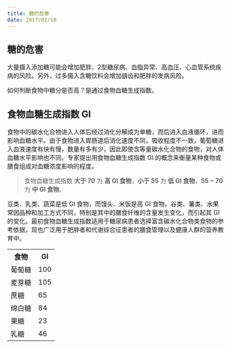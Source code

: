 ```yaml
---
title: 糖的危害
date: 2017/02/10
---
```


## 糖的危害

大量摄入添加糖可能会增加肥胖、2型糖尿病、血脂异常、高血压、心血管系统疾病的风险。另外，过多摄入含糖饮料会增加龋齿和肥胖的发病风险。

如何判断食物中糖分是否高？是通过食物血糖生成指数。

## 食物血糖生成指数 GI

食物中的碳水化合物进入人体后经过消化分解成为单糖，而后进入血液循环，进而影响血糖水平。由于食物进入胃肠道后消化速度不同，吸收程度不一致，葡萄糖进入血液速度有快有慢，数量有多有少，因此即使含等量碳水化合物的食物，对人体血糖水平影响也不同。专家提出用食物血糖生成指数 GI 的概念来衡量某种食物或膳食组成对血糖浓度影响的程度。
 
> 食物血糖生成指数 **大于 70** 为 **高 GI 食物**，**小于 55** 为 **低 GI 食物**，**55 ~ 70** 为 **中 GI 食物**。

豆类、乳类、蔬菜是低 GI 食物，而馒头、米饭是高 GI 食物。谷类、薯类、水果常因品种和加工方式不同，特别是其中的膳食纤维的含量发生变化，而引起其 GI 的变化。最初食物血糖生成指数适用于糖尿病患者选择富含碳水化合物类食物的参考依据，现也广泛用于肥胖者和代谢综合征患者的膳食管理以及健康人群的营养教育中。

<table>
	<tr>
		<th>食物</th>
		<th>GI</th>
	</tr>
	<tr>
		<td>葡萄糖</td>
		<td>100</td>
	</tr>
	<tr>
		<td>麦芽糖</td>
		<td>105</td>
	</tr>
	<tr>
		<td>蔗糖</td>
		<td>65</td>
	</tr>
	<tr>
		<td>绵白糖</td>
		<td>84</td>
	</tr>
	<tr>
		<td>果糖</td>
		<td>23</td>
	</tr>
	<tr>
		<td>乳糖</td>
		<td>46</td>
	</tr>
</table>

